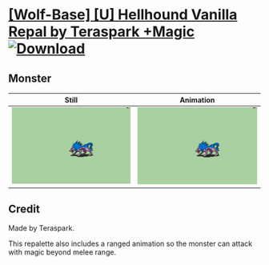 # [\[Wolf-Base\] \[U\] Hellhound Vanilla Repal by Teraspark +Magic](./) [![Download](https://img.shields.io/badge/Download--red?style=social&logo=github)](https://minhaskamal.github.io/DownGit/#/home?url=https://github.com/Klokinator/FE-Repo/tree/main/Battle%20Animations%2FMonsters%20-%20Basic%20Types%2F%5BWolf-Base%5D%20%5BU%5D%20Hellhound%20Vanilla%20Repal%20by%20Teraspark%20%2BMagic%2F8.%20Monster)

## Monster

| Still | Animation |
| :---: | :-------: |
| ![Monster still](./Monster_000.png) | ![Monster](./Monster.gif) |

## Credit

Made by Teraspark.

This repalette also includes a ranged animation so the monster can attack with magic beyond melee range.
